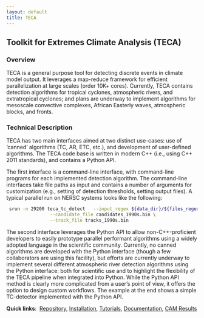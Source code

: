 ```yaml
---
layout: default
title: TECA
---
```


## Toolkit for Extremes Climate Analysis (TECA)

### Overview

TECA is a general purpose tool for detecting discrete events in climate
model output. It leverages a map-reduce framework for efficient
parallelization at large scales (order 10K+ cores). Currently, TECA
contains detection algorithms for tropical cyclones, atmospheric rivers,
and extratropical cyclones; and plans are underway to implement algorithms
for mesoscale convective complexes, African Easterly waves, atmospheric
blocks, and fronts.

### Technical Description

TECA has two main interfaces aimed at two distinct use-cases: use
of ‘canned’ algorithms (TC, AR, ETC, etc.), and development of
user-defined algorithms. The TECA code base is written in modern C++
(i.e., using C++ 2011 standards), and contains a Python API.

The first interface is a command-line interface, with command-line
programs for each implemented detection algorithm. The command-line
interfaces take file paths as input and contains a number of arguments
for customization (e.g., setting of detection thresholds, setting output
files). A typical parallel run on NERSC systems looks like the following:

```bash
 srun -n 29200 teca_tc_detect	--input_regex ${data_dir}/${files_regex} \
				--candidate_file candidates_1990s.bin \
 				--track_file tracks_1990s.bin
```

The second interface leverages the Python API to allow non-C++-proficient
developers to easily prototype parallel performant algorithms using
a widely adopted language in the scientific community. Currently, no
canned algorithms are developed with the Python interface (though a few
collaborators are using this facility), but efforts are currently underway
to implement several different atmospheric river detection algorithms
using the Python interface: both for scientific use and to highlight the
flexibility of the TECA pipeline when integrated into Python. While the
Python API method is clearly more complicated from a user’s point of
view, it offers the option to design custom workflows. The example at
the end shows a simple TC-detector implemented with the Python API.

<strong>Quick links</strong>:&nbsp;
<a href="https://github.com/LBL-EESA/TECA">Repository</a>,
<a href="https://github.com/LBL-EESA/TECA#download-build-and-install">Installation</a>,
<a href="https://cascade-climate.atlassian.net/wiki/spaces/TECA/blog/2017/09/29/119668755/Analyzing+Cyclone+Tracks+with+TECA">Tutorials</a>,
<a href="https://github.com/LBL-EESA/TECA/blob/master/doc/teca_users_guide.pdf">Documentation</a>,
<a href="{{site.baseurl}}/teca_wehner_results.html">CAM Results</a>

